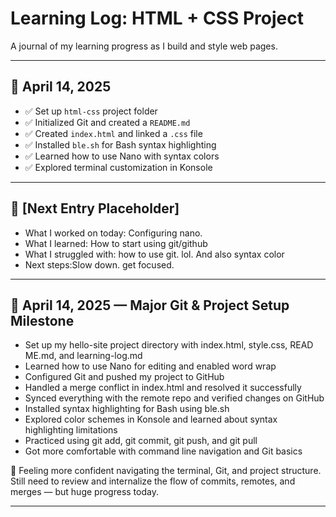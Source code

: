 # Learning Log: HTML + CSS Project

A journal of my learning progress as I build and style web pages.

---

## 📅 April 14, 2025

- ✅ Set up `html-css` project folder
- ✅ Initialized Git and created a `README.md`
- ✅ Created `index.html` and linked a `.css` file
- ✅ Installed `ble.sh` for Bash syntax highlighting
- ✅ Learned how to use Nano with syntax colors
- ✅ Explored terminal customization in Konsole

---

## 📅 [Next Entry Placeholder]

- What I worked on today: Configuring nano.
- What I learned: How to start using git/github
- What I struggled with: how to use git. lol. And also syntax color 
- Next steps:Slow down. get focused.

---

## 📅 April 14, 2025 — Major Git & Project Setup Milestone

- Set up my hello-site project directory with index.html, style.css, READ  ME.md, and learning-log.md
- Learned how to use Nano for editing and enabled word wrap
- Configured Git and pushed my project to GitHub
- Handled a merge conflict in index.html and resolved it successfully
- Synced everything with the remote repo and verified changes on GitHub
- Installed syntax highlighting for Bash using ble.sh
- Explored color schemes in Konsole and learned about syntax highlighting  limitations
- Practiced using git add, git commit, git push, and git pull
- Got more comfortable with command line navigation and Git basics

🧠 Feeling more confident navigating the terminal, Git, and project structure. Still need to review and internalize the flow of commits, remotes, and merges — but huge progress today.

---

## 
